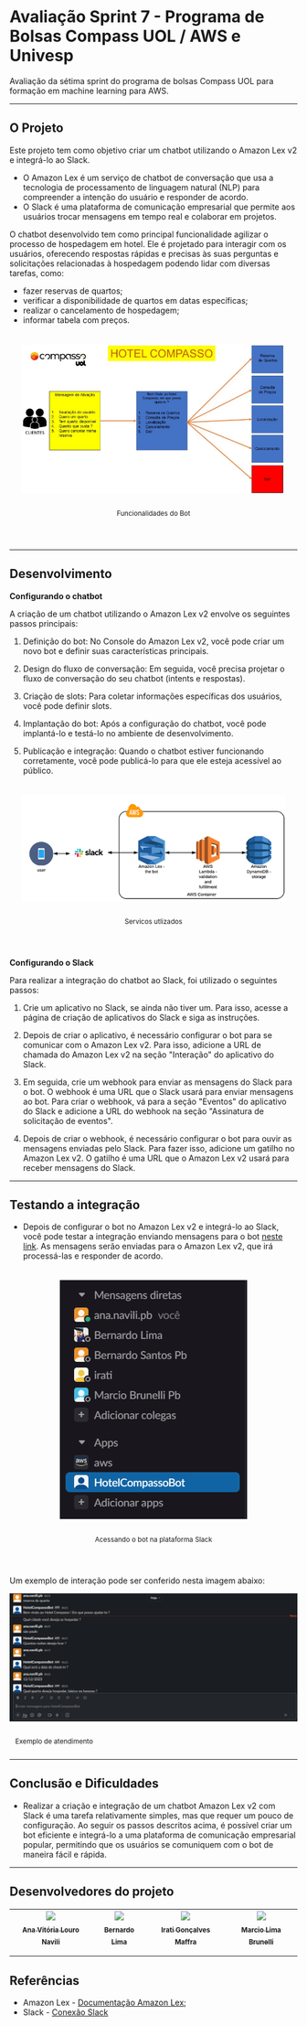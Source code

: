 # Avaliação Sprint 7 - Programa de Bolsas Compass UOL / AWS e Univesp

Avaliação da sétima sprint do programa de bolsas Compass UOL para formação em machine learning para AWS.


***

## O Projeto

Este projeto tem como objetivo criar um chatbot utilizando o Amazon Lex v2 e integrá-lo ao Slack. 
- O Amazon Lex é um serviço de chatbot de conversação que usa a tecnologia de processamento de linguagem natural (NLP) para compreender a intenção do usuário e responder de acordo. 
- O Slack é uma plataforma de comunicação empresarial que permite aos usuários trocar mensagens em tempo real e colaborar em projetos.

O chatbot desenvolvido tem como principal funcionalidade agilizar o processo de hospedagem em hotel. Ele é projetado para interagir com os usuários, oferecendo respostas rápidas e precisas às suas perguntas e solicitações relacionadas à hospedagem podendo lidar com diversas tarefas, como:
- fazer reservas de quartos;
- verificar a disponibilidade de quartos em datas específicas;
- realizar o cancelamento de hospedagem;
- informar tabela com preços.

<div align="center" style="padding: 20px">
  <img src="./src/img/fluxograma-atendimento.jpeg">
  <sub>
    <p style="padding: 10px">Funcionalidades do Bot</p>
  </sub>
</div>

***

## Desenvolvimento

**Configurando o chatbot**

A criação de um chatbot utilizando o Amazon Lex v2 envolve os seguintes passos principais:

  1. Definição do bot: No Console do Amazon Lex v2, você pode criar um novo bot e definir suas características principais.

  2. Design do fluxo de conversação: Em seguida, você precisa projetar o fluxo de conversação do seu chatbot (intents e respostas).

  3. Criação de slots: Para coletar informações específicas dos usuários, você pode definir slots.

  4. Implantação do bot: Após a configuração do chatbot, você pode implantá-lo e testá-lo no ambiente de desenvolvimento.

  5. Publicação e integração: Quando o chatbot estiver funcionando corretamente, você pode publicá-lo para que ele esteja acessível ao público.

<div align="center" style="padding: 20px">
  <img src="./src/img/fluxogeral.png">
  <sub>
    <p style="padding: 10px">Servicos utlizados</p>
  </sub>
</div>


**Configurando o Slack**

Para realizar a integração do chatbot ao Slack, foi utilizado o seguintes passos:

  1. Crie um aplicativo no Slack, se ainda não tiver um. Para isso, acesse a página de criação de aplicativos do Slack e siga as instruções.

  2. Depois de criar o aplicativo, é necessário configurar o bot para se comunicar com o Amazon Lex v2. Para isso, adicione a URL de chamada do Amazon Lex v2 na seção "Interação" do aplicativo do Slack.

  3. Em seguida, crie um webhook para enviar as mensagens do Slack para o bot. O webhook é uma URL que o Slack usará para enviar mensagens ao bot. Para criar o webhook, vá para a seção "Eventos" do aplicativo do Slack e adicione a URL do webhook na seção "Assinatura de solicitação de eventos".

  4. Depois de criar o webhook, é necessário configurar o bot para ouvir as mensagens enviadas pelo Slack. Para fazer isso, adicione um gatilho no Amazon Lex v2. O gatilho é uma URL que o Amazon Lex v2 usará para receber mensagens do Slack.
 
***

## Testando a integração
- Depois de configurar o bot no Amazon Lex v2 e integrá-lo ao Slack, você pode testar a integração enviando mensagens para o bot [neste link](https://join.slack.com/t/compassochatb-iqn9904/shared_invite/zt-1uxxpx71z-loExX6AF53AVCVHPrMWx1w). As mensagens serão enviadas para o Amazon Lex v2, que irá processá-las e responder de acordo.

<div align="center" style="padding: 20px">
  <img src="./src/img/acesso-bot.png">
  <sub>
    <p style="padding: 10px">Acessando o bot na plataforma Slack</p>
  </sub>
</div>

Um exemplo de interação pode ser conferido nesta imagem abaixo:


  <div>
    <img src="./src/img/exemplo1.png">
    <sub>
      <p style="padding: 10px">Exemplo de atendimento</p>
    </sub>
  </div>
</div>


***

## Conclusão e Dificuldades
- Realizar a criação e integração de um chatbot Amazon Lex v2 com Slack é uma tarefa relativamente simples, mas que requer um pouco de configuração. Ao seguir os passos descritos acima, é possível criar um bot eficiente e integrá-lo a uma plataforma de comunicação empresarial popular, permitindo que os usuários se comuniquem com o bot de maneira fácil e rápida.

***

## Desenvolvedores do projeto

| [<img src="https://avatars.githubusercontent.com/u/97908745?v=4" width=115><br><sub>Ana Vitória Louro Navili</sub>](https://github.com/anaVitoriaLouro) | [<img src="https://avatars.githubusercontent.com/u/81330043?v=4" width=115><br><sub>Bernardo Lima</sub>](https://github.com/belima93)| [<img src="https://avatars.githubusercontent.com/u/124359272?v=4" width=115><br><sub>Irati Gonçalves Maffra</sub>](https://github.com/IratiMaffra) | [<img src="https://avatars.githubusercontent.com/u/35769020?v=4" width=115><br><sub>Marcio Lima Brunelli</sub>](https://github.com/ml-brunelli) |
| :---: | :---: | :---: |:---: |

***

## Referências
- Amazon Lex - [Documentação Amazon Lex](https://compasso-my.sharepoint.com/:f:/g/personal/lucas_sousa_compasso_com_br/Eph8d9BDeRhGhBzyoAYRLZUBhfjA54P1-5YHERGaN5_Osg?e=1ibFDI);
- Slack - [Conexão Slack](https://docs.aws.amazon.com/pt_br/lex/latest/dg/slack-bot-association.html)  
